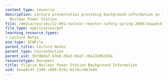 ```yaml
---
content_type: resource
description: Lecture presentation providing background information on the Pilgrim
  Nuclear Power Station.
file: /media/courses/22-091-nuclear-reactor-safety-spring-2008/3eaa4c4f234bc8080cbc62c6cc867ed4_MIT22_091S08_lec18.pdf
file_type: application/pdf
learning_resource_types:
- Lecture Notes
ocw_type: OCWFile
parent_title: Lecture Notes
parent_type: CourseSection
parent_uid: 5bf0bdaf-63b8-d8a3-bbaf-c6a132061d3e
resourcetype: Document
title: Pilgrim Nuclear Power Station Background Information
uid: 3eaa4c4f-234b-c808-0cbc-62c6cc867ed4
---
```

